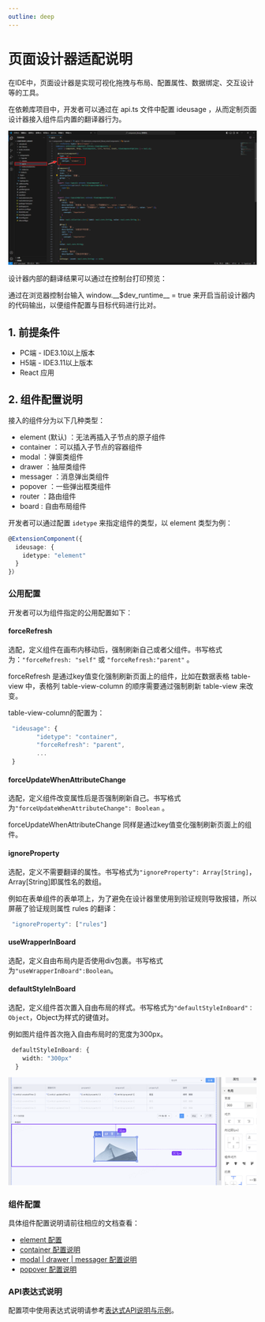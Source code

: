 ```yaml
---
outline: deep
---
```


# 页面设计器适配说明

在IDE中，页面设计器是实现可视化拖拽与布局、配置属性、数据绑定、交互设计等的工具。

在依赖库项目中，开发者可以通过在 api.ts 文件中配置 ideusage ，从而定制页面设计器接入组件后内置的翻译器行为。

<img src="../../../images/shejiqi_202411201513_1.png" class="imgStyle" style="" />

设计器内部的翻译结果可以通过在控制台打印预览：

通过在浏览器控制台输入 window.\_\_\$dev\_runtime\_\_ = true 来开启当前设计器内的代码输出，以便组件配置与目标代码进行比对。

## 1. 前提条件

- PC端 - IDE3.10以上版本
- H5端 - IDE3.11以上版本
- React 应用

## 2. 组件配置说明

接入的组件分为以下几种类型：

- element (默认) ：无法再插入子节点的原子组件
- container ：可以插入子节点的容器组件
- modal ：弹窗类组件
- drawer ：抽屉类组件
- messager ：消息弹出类组件
- popover ：一些弹出框类组件
- router ：路由组件
- board : 自由布局组件

开发者可以通过配置 `idetype` 来指定组件的类型，以 element 类型为例：

```typescript
@ExtensionComponent({
  ideusage: {
    idetype: "element"
  }
}）
```

### 公用配置

开发者可以为组件指定的公用配置如下：

#### forceRefresh

选配，定义组件在画布内移动后，强制刷新自己或者父组件。书写格式为：`"forceRefresh: "self"` 或 `"forceRefresh:"parent"` 。

forceRefresh 是通过key值变化强制刷新页面上的组件，比如在数据表格 table-view 中，表格列 table-view-column 的顺序需要通过强制刷新 table-view 来改变。

table-view-column的配置为：

```typescript
 "ideusage": {
        "idetype": "container",
        "forceRefresh": "parent",
        ...
 }
```

#### forceUpdateWhenAttributeChange

选配，定义组件改变属性后是否强制刷新自己。书写格式为`"forceUpdateWhenAttributeChange": Boolean` 。

forceUpdateWhenAttributeChange 同样是通过key值变化强制刷新页面上的组件。

#### ignoreProperty

选配，定义不需要翻译的属性。书写格式为`"ignoreProperty": Array[String]`，Array\[String]即属性名的数组。

例如在表单组件的表单项上，为了避免在设计器里使用到验证规则导致报错，所以屏蔽了验证规则属性 rules 的翻译：

```typescript
 "ignoreProperty": ["rules"]
```

#### useWrapperInBoard

选配，定义自由布局内是否使用div包裹。书写格式为`"useWrapperInBoard":Boolean`。

#### defaultStyleInBoard

选配，定义组件首次置入自由布局的样式。书写格式为`"defaultStyleInBoard"：Object`，Object为样式的键值对。

例如图片组件首次拖入自由布局时的宽度为300px。

```typescript
 defaultStyleInBoard: {
    width: "300px"
  }
```

<img src="../../../images//shejiqi_202411201513_2.png" class="imgStyle" style="" />

### 组件配置

具体组件配置说明请前往相应的文档查看：

- [element 配置](../ide/element.md)
- [container 配置说明](../ide/container.md)
- [modal | drawer | messager 配置说明](../ide/modal.md)
- [popover 配置说明](../ide/popover.md)

### API表达式说明

配置项中使用表达式说明请参考[表达式API说明与示例](../ide/expression.md)。


